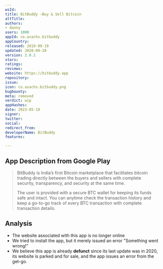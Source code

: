 ```yaml
---
wsId: 
title: BitBuddy –Buy & Sell Bitcoin
altTitle: 
authors:
- danny
users: 1000
appId: co.asachs.bitbuddy
appCountry: 
released: 2019-09-19
updated: 2020-09-28
version: 2.0.1
stars: 
ratings: 
reviews: 
website: https://bitbuddy.app
repository: 
issue: 
icon: co.asachs.bitbuddy.png
bugbounty: 
meta: removed
verdict: wip
appHashes: 
date: 2023-05-10
signer: 
twitter: 
social: 
redirect_from: 
developerName: BitBuddy
features: 

---
```


## App Description from Google Play 

> BitBuddy is India’s first Bitcoin marketplace that facilitates bitcoin trading directly between the buyers and sellers with complete security, transparency, and security at the same time. 
>
> The user is provided with a secure BTC wallet for keeping its funds safe and intact. You can anytime check the transaction history and keep a go-to-go track of every BTC transaction with complete transaction details.

## Analysis 

- The website associated with this app is no longer online 
- We tried to install the app, but it merely issued an error "Something went wrong!"
- We believe this app is already **defunct** since its last update was in 2020, its website is parked and for sale, and the app issues an error from the get-go.

